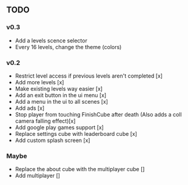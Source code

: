 ## TODO

### v0.3
- Add a levels scence selector
- Every 16 levels, change the theme (colors)

### v0.2
- Restrict level access if previous levels aren't completed [x]
- Add more levels [x]
- Make existing levels way easier [x]
- Add an exit button in the ui menu [x]
- Add a menu in the ui to all scenes [x]
- Add ads [x]
- Stop player from touching FinishCube after death (Also adds a coll camera falling effect)[x]
- Add google play games support [x]
- Replace settings cube with leaderboard cube [x]
- Add custom splash screen [x]

### Maybe
- Replace the about cube with the multiplayer cube []
- Add multiplayer []